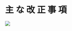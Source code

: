 # 主 な 改 正 事 項

![](https://www.nta.go.jp/tmp/a80e30a7-c02b-4164-aee9-1844241f8221/images/7815d9b8f9d977e10ae0b6fa2367df6fea920b02adc564cf94e38e50828460af.jpg)